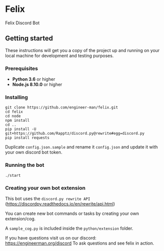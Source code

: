 # Felix
Felix Discord Bot

## Getting started
These instructions will get you a copy of the project up and running on your local machine for development and testing purposes.

### Prerequisites
* **Python 3.6** or higher
* **Node.js 8.10.0** or higher

### Installing
```
git clone https://github.com/engineer-man/felix.git
cd felix
cd node
npm install
cd ..
pip install -U git+https://github.com/Rapptz/discord.py@rewrite#egg=discord.py
pip install requests
```
Duplicate `config.json.sample` and rename it `config.json` and update it with your own discord bot token.

### Running the bot
```
./start
```

### Creating your own bot extension
This bot uses the `discord.py rewrite API` (https://discordpy.readthedocs.io/en/rewrite/api.html)

You can create new bot commands or tasks by creating your own extension/cog.

A `sample_cog.py` is included inside the `python/extension` folder.

If you have questions visit us on our discord: https://engineerman.org/discord
To ask questions and see felix in action.
